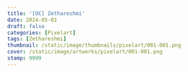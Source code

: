 ```yaml
---
title: '[OC] Zethareshmi'
date: 2024-05-01
draft: false
categories: [Pixelart]
tags: [Zethareshmi]
thumbnail: /static/image/thumbnails/pixelart/001-001.png
cover: /static/image/artworks/pixelart/001-001.png
stamp: 9999
---
```

